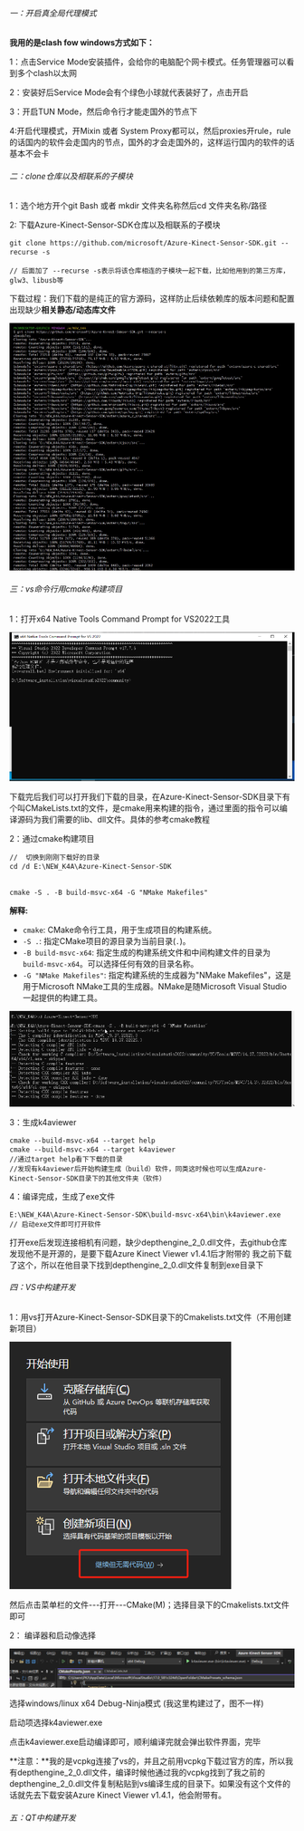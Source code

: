 ###### 一：开启真全局代理模式

**我用的是clash fow windows方式如下：**

1：点击Service Mode安装插件，会给你的电脑配个网卡模式。任务管理器可以看到多个clash以太网

2：安装好后Service Mode会有个绿色小球就代表装好了，点击开启

3：开启TUN Mode，然后命令行才能走国外的节点下

4:开启代理模式，开Mixin 或者 System Proxy都可以，然后proxies开rule，rule的话国内的软件会走国内的节点，国外的才会走国外的，这样运行国内的软件的话基本不会卡



###### 二：clone仓库以及相联系的子模块

1：选个地方开个git  Bash  或者   mkdir 文件夹名称然后cd 文件夹名称/路径

2: 下载Azure-Kinect-Sensor-SDK仓库以及相联系的子模块

```
git clone https://github.com/microsoft/Azure-Kinect-Sensor-SDK.git --recurse -s

// 后面加了 --recurse -s表示将该仓库相连的子模块一起下载，比如他用到的第三方库，glw3、libusb等
```

 下载过程：我们下载的是纯正的官方源码，这样防止后续依赖库的版本问题和配置出现缺少**相关静态/动态库文件**

![image-20231207204023211](image-20231207204023211.png)

###### 三：vs命令行用cmake构建项目

1：打开x64 Native Tools Command Prompt for VS2022工具

![image-20231207204220604](image-20231207204220604.png)

下载完后我们可以打开我们下载的目录，在Azure-Kinect-Sensor-SDK目录下有个叫CMakeLists.txt的文件，是cmake用来构建的指令，通过里面的指令可以编译源码为我们需要的lib、dll文件。具体的参考cmake教程



2：通过cmake构建项目

```
//  切换到刚刚下载好的目录
cd /d E:\NEW_K4A\Azure-Kinect-Sensor-SDK
```

```

cmake -S . -B build-msvc-x64 -G "NMake Makefiles"
```

**解释:**

- `cmake`: CMake命令行工具，用于生成项目的构建系统。
- `-S .`: 指定CMake项目的源目录为当前目录(`.`)。
- `-B build-msvc-x64`: 指定生成的构建系统文件和中间构建文件的目录为`build-msvc-x64`。可以选择任何有效的目录名称。
- `-G "NMake Makefiles"`: 指定构建系统的生成器为"NMake Makefiles"，这是用于Microsoft NMake工具的生成器。NMake是随Microsoft Visual Studio一起提供的构建工具。

![image-20231207210434493](image-20231207210434493.png)

3：生成k4aviewer

```
cmake --build-msvc-x64 --target help
cmake --build-msvc-x64 --target k4aviewer
//通过target help看下下载的目录
//发现有k4aviewer后开始构建生成（build）软件，同类这时候也可以生成Azure-Kinect-Sensor-SDK目录下的其他文件夹（软件）
```

4：编译完成，生成了exe文件

```
E:\NEW_K4A\Azure-Kinect-Sensor-SDK\build-msvc-x64\bin\k4aviewer.exe
// 启动exe文件即可打开软件
```

​		打开exe后发现连接相机有问题，缺少depthengine_2_0.dll文件，去github仓库发现他不是开源的，是要下载Azure Kinect Viewer v1.4.1后才附带的
我之前下载了这个，所以在他目录下找到depthengine_2_0.dll文件复制到exe目录下



###### 四：VS中构建开发

1：用vs打开Azure-Kinect-Sensor-SDK目录下的Cmakelists.txt文件（不用创建新项目）

![image-20231207212307298](image-20231207212307298.png)

然后点击菜单栏的文件---打开---CMake(M)；选择目录下的Cmakelists.txt文件即可



2： 编译器和启动像选择

![image-20231207213032320](image-20231207213032320.png)

选择windows/linux  x64 Debug-Ninja模式  (我这里构建过了，图不一样)

启动项选择k4aviewer.exe

点击k4aviewer.exe启动编译即可，顺利编译完就会弹出软件界面，完毕

**注意：**我的是vcpkg连接了vs的，并且之前用vcpkg下载过官方的库，所以我有depthengine_2_0.dll文件，编译时候他通过我的vcpkg找到了我之前的depthengine_2_0.dll文件复制粘贴到vs编译生成的目录下。如果没有这个文件的话就先去下载安装Azure Kinect Viewer v1.4.1，他会附带有。



###### 五：QT中构建开发